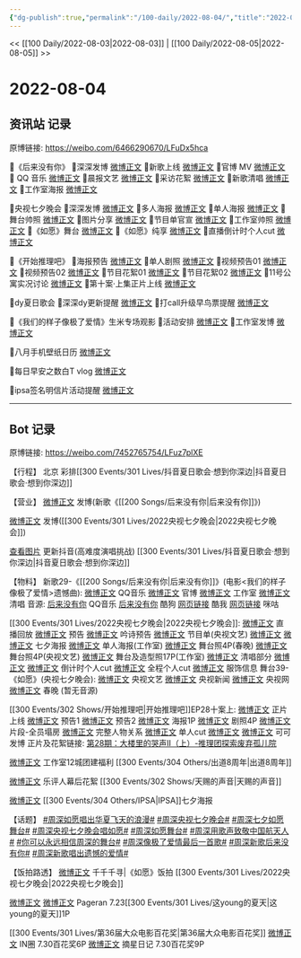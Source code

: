 ```yaml
---
{"dg-publish":true,"permalink":"/100-daily/2022-08-04/","title":"2022-08-04"}
---
```



<< [[100 Daily/2022-08-03\|2022-08-03]] | [[100 Daily/2022-08-05\|2022-08-05]] >>

# 2022-08-04

## 资讯站 记录

原博链接: https://weibo.com/6466290670/LFuDx5hca

🎀《后来没有你》
🎈深深发博 [微博正文](https://m.weibo.cn/6466290670/4798687404887316)
🎈新歌上线 [微博正文](https://m.weibo.cn/6466290670/4798686381215361)
🎈官博 MV [微博正文](https://m.weibo.cn/6466290670/4798684392591870)
🎈 QQ 音乐 [微博正文](https://m.weibo.cn/6466290670/4798686691333304)
🎈晨报文艺 [微博正文](https://m.weibo.cn/6466290670/4798708593987315)
🎈采访花絮 [微博正文](https://m.weibo.cn/6466290670/4798706400890270)
🎈新歌清唱 [微博正文](https://m.weibo.cn/6466290670/4798720909250456)
🎈工作室海报 [微博正文](https://m.weibo.cn/6466290670/4798688637224774)

🎀央视七夕晚会
🎈深深发博 [微博正文](https://m.weibo.cn/6466290670/4798846335713888)
🎈多人海报 [微博正文](https://m.weibo.cn/6466290670/4798696833944250)
🎈单人海报 [微博正文](https://m.weibo.cn/6466290670/4798774456884570)
🎈舞台帅照 [微博正文](https://m.weibo.cn/6466290670/4798858071116779)
🎈图片分享 [微博正文](https://m.weibo.cn/6466290670/4798695034325946)
🎈节目单官宣 [微博正文](https://m.weibo.cn/6466290670/4798691552265728)
🎈工作室帅照 [微博正文](https://m.weibo.cn/6466290670/4798856832747053)
🎈《如愿》舞台 [微博正文](https://m.weibo.cn/6466290670/4798845253328965)
🎈《如愿》纯享 [微博正文](https://m.weibo.cn/6466290670/4798859891185738)
🎈直播倒计时个人cut [微博正文](https://m.weibo.cn/6466290670/4798889369274764)

🎀《开始推理吧》
🎈海报预告 [微博正文](https://m.weibo.cn/6466290670/4798697814368249)
🎈单人剧照 [微博正文](https://m.weibo.cn/6466290670/4798698225404362)
🎈视频预告01 [微博正文](https://m.weibo.cn/6466290670/4798697244201154)
🎈视频预告02 [微博正文](https://m.weibo.cn/6466290670/4798697517090501)
🎈节目花絮01 [微博正文](https://m.weibo.cn/6466290670/4798823978765940)
🎈节目花絮02 [微博正文](https://m.weibo.cn/6466290670/4798824587986820)
🎈11号公寓实况讨论 [微博正文](https://m.weibo.cn/6466290670/4798825027862605)
🎈第十案·上集正片上线 [微博正文](https://m.weibo.cn/6466290670/4798823073057892)

🎀dy夏日歌会
🎈深深dy更新提醒 [微博正文](https://m.weibo.cn/6466290670/4798695909888570)
🎈打call升级早鸟票提醒 [微博正文](https://m.weibo.cn/6466290670/4798724700900756)

🎀《我们的样子像极了爱情》生米专场观影
🎈活动安排 [微博正文](https://m.weibo.cn/6466290670/4798877109066110)
🎈工作室发博 [微博正文](https://m.weibo.cn/6466290670/4798875681951363)

🎀八月手机壁纸日历 [微博正文](https://m.weibo.cn/6466290670/4798677338032272)

🎀每日早安之数白T vlog [微博正文](https://m.weibo.cn/6466290670/4798662658494270)

🎀ipsa签名明信片活动提醒 [微博正文](https://m.weibo.cn/6466290670/4798822284791467)

---
## Bot 记录

原博链接: https://weibo.com/7452765754/LFuz7plXE

【行程】
北京 彩排[[300 Events/301 Lives/抖音夏日歌会·想到你深边\|抖音夏日歌会·想到你深边]]

【营业】
[微博正文](https://m.weibo.cn/1736988591/4798685605530796) 发博(新歌《[[200 Songs/后来没有你\|后来没有你]]》)

[微博正文](https://m.weibo.cn/1736988591/4798843168756592) 发博([[300 Events/301 Lives/2022央视七夕晚会\|2022央视七夕晚会]])

[查看图片](https://wx1.sinaimg.cn/large/0088n2Pggy1h4v5z71l35j30u01hd78s.jpg) 更新抖音(高难度演唱挑战) [[300 Events/301 Lives/抖音夏日歌会·想到你深边\|抖音夏日歌会·想到你深边]]

【物料】
新歌29-《[[200 Songs/后来没有你\|后来没有你]]》(电影<我们的样子像极了爱情>遗憾曲):
[微博正文](https://m.weibo.cn/2169129705/4798681985843996) QQ音乐
[微博正文](https://m.weibo.cn/1883007604/4798682841746556) 官博
[微博正文](https://m.weibo.cn/7478855230/4798687983438139) 工作室
[微博正文](https://m.weibo.cn/1883007604/4798707817513341) 清唱
音源:
[后来没有你](https://weibo.cn/sinaurl?u=https%3A%2F%2Fc.y.qq.com%2Fbase%2Ffcgi-bin%2Fu%3F__%3DqEfk7SRlfh4E) QQ音乐
[后来没有你](https://weibo.cn/sinaurl?u=https%3A%2F%2Ft4.kugou.com%2Fsong.html%3Fid%3DnnhP5dzCV3) 酷狗
[网页链接](https://weibo.cn/sinaurl?u=https%3A%2F%2Fm.kuwo.cn%2Fyinyue%2F231190535%3Ff%3Dip%26t%3Dusercopy) 酷我
[网页链接](https://weibo.cn/sinaurl?u=http%3A%2F%2Fc.migu.cn%2F00f6Zt%3Fifrom%3D1b76acd32992bef37af701a4218bfc61) 咪咕

[[300 Events/301 Lives/2022央视七夕晚会\|2022央视七夕晚会]]:
[微博正文](https://m.weibo.cn/2210168325/4798784276534102) 直播回放
[微博正文](https://m.weibo.cn/2210168325/4798742383826172) 预告
[微博正文](https://m.weibo.cn/2210168325/4798688327369590) 吟诗预告
[微博正文](https://m.weibo.cn/2210168325/4798689534541887) 节目单(央视文艺)
[微博正文](https://m.weibo.cn/2210168325/4798693297623765) [微博正文](https://m.weibo.cn/3506728370/4798694690655227) 七夕海报
[微博正文](https://m.weibo.cn/7478855230/4798757592106999) 单人海报(工作室)
[微博正文](https://m.weibo.cn/3506728370/4798853100607332) 舞台照4P(春晚)
[微博正文](https://m.weibo.cn/2210168325/4798850587692292) 舞台照4P(央视文艺)
[微博正文](https://m.weibo.cn/7478855230/4798848112788259) 舞台及造型照17P(工作室)
[微博正文](https://m.weibo.cn/1371117067/4798789262770324) 清唱部分
[微博正文](https://m.weibo.cn/1371117067/4798808167026096) [微博正文](https://m.weibo.cn/1786590437/4798808368616592) 倒计时个人cut
[微博正文](https://m.weibo.cn/1371117067/4798843294843703) 全程个人cut
[微博正文](https://m.weibo.cn/7710473200/4798861082103727) 服饰信息
舞台39-《如愿》(央视七夕晚会):
[微博正文](https://m.weibo.cn/2210168325/4798848876417685) 央视文艺
[微博正文](https://m.weibo.cn/2656274875/4798840651647239) 央视新闻
[微博正文](https://m.weibo.cn/3266943013/4798845681142369) 央视网
[微博正文](https://m.weibo.cn/3506728370/4798851845981960) 春晚
(暂无音源)

[[300 Events/302 Shows/开始推理吧\|开始推理吧]]EP28十案上:
[微博正文](https://m.weibo.cn/2162247381/4798795878236972) 正片上线
[微博正文](https://m.weibo.cn/2162247381/4798681981913064) 预告1
[微博正文](https://m.weibo.cn/2162247381/4798684707948238) 预告2
[微博正文](https://m.weibo.cn/2162247381/4798689845971213) 海报1P
[微博正文](https://m.weibo.cn/2162247381/4798695931907394) 剧照4P
[微博正文](https://m.weibo.cn/2162247381/4798796947263376) 片段-全员塌房
[微博正文](https://m.weibo.cn/2162247381/4798806631121940) 完整人物关系
[微博正文](https://m.weibo.cn/1371117067/4798824584054477) 单人cut
[微博正文](https://m.weibo.cn/7736960489/4798796343546897) [微博正文](https://m.weibo.cn/7736960489/4798797999249466) 可可发博
正片及花絮链接:
[第28期：大楼里的哭声Ⅱ（上）-推理团探索废弃孤儿院](https://weibo.cn/sinaurl?u=http%3A%2F%2Fm.v.qq.com%2Fplay.html%3Fvid%3Dp0043hkgxkz%26ptag%3D887)

[微博正文](https://m.weibo.cn/7478855230/4798875120697766) 工作室12城团建福利 [[300 Events/304 Others/出道8周年\|出道8周年]]

[微博正文](https://m.weibo.cn/1711437447/4798845630025624) 乐评人幕后花絮 [[300 Events/302 Shows/天赐的声音\|天赐的声音]]

[微博正文](https://m.weibo.cn/1851789841/4798765526947177) [[300 Events/304 Others/IPSA\|IPSA]]七夕海报

【话题】
[#周深如愿唱出华夏飞天的浪漫#](https://s.weibo.com/weibo?q=%23%E5%91%A8%E6%B7%B1%E5%A6%82%E6%84%BF%E5%94%B1%E5%87%BA%E5%8D%8E%E5%A4%8F%E9%A3%9E%E5%A4%A9%E7%9A%84%E6%B5%AA%E6%BC%AB%23)
[#周深央视七夕晚会#](https://s.weibo.com/weibo?q=%23%E5%91%A8%E6%B7%B1%E5%A4%AE%E8%A7%86%E4%B8%83%E5%A4%95%E6%99%9A%E4%BC%9A%23)
[#周深七夕如愿舞台#](https://s.weibo.com/weibo?q=%23%E5%91%A8%E6%B7%B1%E4%B8%83%E5%A4%95%E5%A6%82%E6%84%BF%E8%88%9E%E5%8F%B0%23)
[#周深央视七夕晚会唱如愿#](https://s.weibo.com/weibo?q=%23%E5%91%A8%E6%B7%B1%E5%A4%AE%E8%A7%86%E4%B8%83%E5%A4%95%E6%99%9A%E4%BC%9A%E5%94%B1%E5%A6%82%E6%84%BF%23)
[#周深如愿舞台#](https://s.weibo.com/weibo?q=%23%E5%91%A8%E6%B7%B1%E5%A6%82%E6%84%BF%E8%88%9E%E5%8F%B0%23)
[#周深用歌声致敬中国航天人#](https://s.weibo.com/weibo?q=%23%E5%91%A8%E6%B7%B1%E7%94%A8%E6%AD%8C%E5%A3%B0%E8%87%B4%E6%95%AC%E4%B8%AD%E5%9B%BD%E8%88%AA%E5%A4%A9%E4%BA%BA%23)
[#你可以永远相信周深的舞台#](https://s.weibo.com/weibo?q=%23%E4%BD%A0%E5%8F%AF%E4%BB%A5%E6%B0%B8%E8%BF%9C%E7%9B%B8%E4%BF%A1%E5%91%A8%E6%B7%B1%E7%9A%84%E8%88%9E%E5%8F%B0%23)
[#周深像极了爱情最后一首歌#](https://s.weibo.com/weibo?q=%23%E5%91%A8%E6%B7%B1%E5%83%8F%E6%9E%81%E4%BA%86%E7%88%B1%E6%83%85%E6%9C%80%E5%90%8E%E4%B8%80%E9%A6%96%E6%AD%8C%23)
[#周深新歌后来没有你#](https://s.weibo.com/weibo?q=%23%E5%91%A8%E6%B7%B1%E6%96%B0%E6%AD%8C%E5%90%8E%E6%9D%A5%E6%B2%A1%E6%9C%89%E4%BD%A0%23)
[#周深新歌唱出遗憾的爱情#](https://s.weibo.com/weibo?q=%23%E5%91%A8%E6%B7%B1%E6%96%B0%E6%AD%8C%E5%94%B1%E5%87%BA%E9%81%97%E6%86%BE%E7%9A%84%E7%88%B1%E6%83%85%23)

【饭拍路透】
[微博正文](https://m.weibo.cn/5976048440/4798840010443349) 千千千寻|《如愿》饭拍 [[300 Events/301 Lives/2022央视七夕晚会\|2022央视七夕晚会]]

[微博正文](https://m.weibo.cn/7633014126/4798536036648287) [微博正文](https://m.weibo.cn/7633014126/4798682836240427) Pageran 7.23[[300 Events/301 Lives/这young的夏天\|这young的夏天]]1P

[[300 Events/301 Lives/第36届大众电影百花奖\|第36届大众电影百花奖]]
[微博正文](https://m.weibo.cn/1767352634/4798492906881935) IN圈 7.30百花奖6P
[微博正文](https://m.weibo.cn/6859101100/4798682149159234) 摘星日记 7.30百花奖9P
